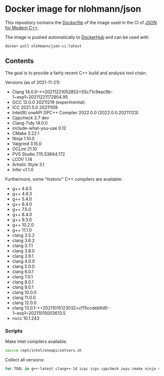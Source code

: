 # Docker image for nlohmann/json

This repository contains the [Dockerfile](Dockerfile) of the image used in the CI of [JSON for Modern C++](https://github.com/nlohmann/json).

The image is pushed automatically to [DockerHub](https://hub.docker.com/r/nlohmann/json-ci) and can be used with

```
docker pull nlohmann/json-ci:latest
```

## Contents

The goal is to provide a fairly recent C++ build and analysis tool chain.

Versions (as of 2021-11-21):

- Clang 14.0.0-++20211221052852+55c71c9eac9b-1~exp1~20211221172954.95
- GCC 12.0.0 20211219 (experimental)
- ICC 2021.5.0 20211109
- Intel(R) oneAPI DPC++ Compiler 2022.0.0 (2022.0.0.20211123)
- Cppcheck 2.7 dev
- Clang-Tidy 14.0.0
- include-what-you-use 0.12
- CMake 3.22.1
- Ninja 1.10.0
- Valgrind 3.15.0
- OCLint 21.10
- PVS Studio 7.15.53844.172
- LCOV 1.14
- Artistic Style 3.1
- Infer v1.1.0

Furthermore, some "historic" C++ compilers are available:

- g++ 4.8.5
- g++ 4.9.3
- g++ 5.4.0
- g++ 6.4.0
- g++ 7.5.0
- g++ 8.4.0
- g++ 9.3.0
- g++ 10.2.0
- g++ 11.1.0
- clang 3.5.2
- clang 3.6.2
- clang 3.7.1
- clang 3.8.0
- clang 3.9.1
- clang 4.0.0
- clang 5.0.0
- clang 6.0.1
- clang 7.0.1
- clang 8.0.1
- clang 9.0.1
- clang 10.0.0
- clang 11.0.0
- clang 12.0.0
- clang 13.0.1-++20211015123032+cf15ccdeb6d5-1~exp1~20211015003613.5
- nvcc 10.1.243


### Scripts

Make Intel compilers available:

```sh
source /opt/intel/oneapi/setvars.sh
```

Collect all versions:

```sh
for TOOL in g++-latest clang++-14 icpc icpx cppcheck iwyu cmake ninja valgrind oclint pvs-studio lcov astyle infer nvcc; do echo $TOOL; $TOOL --version; echo ""; done
```
